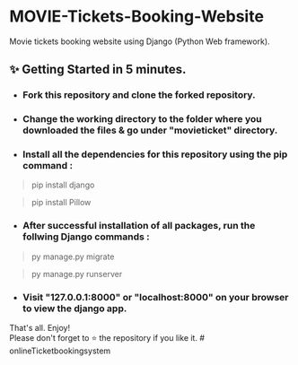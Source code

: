 # MOVIE-Tickets-Booking-Website
Movie tickets booking website using Django (Python Web framework).

## ✨ Getting Started in 5 minutes.

* ### Fork this repository and clone the forked repository.

* ### Change the working directory to the folder where you downloaded the files & go under "movieticket" directory.

* ### Install all the dependencies for this repository using the pip command :

>  pip install django  

>  pip install Pillow  

* ### After successful installation of all packages, run the follwing Django commands :

>  py manage.py migrate  

>  py manage.py runserver  

* ### Visit "127.0.0.1:8000" or "localhost:8000" on your browser to view the django app.  

That's all. Enjoy!  
Please don't forget to ⭐ the repository if you like it.
#   o n l i n e T i c k e t b o o k i n g s y s t e m  
 